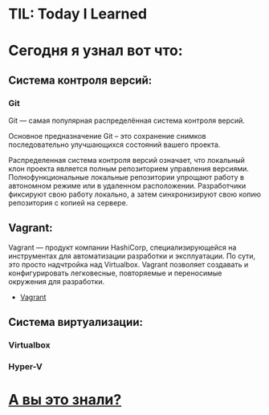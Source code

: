 <a id="start"></a>
# TIL: Today I Learned #
# Сегодня я узнал вот что: #

## Система контроля версий: ##
### Git ###
Git — самая популярная распределённая система контроля версий.

Основное предназначение Git – это сохранение снимков последовательно улучшающихся состояний вашего проекта.

Распределенная система контроля версий означает, что локальный клон проекта является полным репозиторием управления версиями. Полнофункциональные локальные репозитории упрощают работу в автономном режиме или в удаленном расположении. Разработчики фиксируют свою работу локально, а затем синхронизируют свою копию репозитория с копией на сервере.


## Vagrant: ##
Vagrant — продукт компании HashiCorp, специализирующейся на инструментах для автоматизации разработки и эксплуатации. По сути, это просто надчтройка над Virtualbox. Vagrant позволяет создавать и конфигурировать легковесные, повторяемые и переносимые окружения для разработки.
- [Vagrant](/Vagrant/README.md#vagrant)

## Система виртуализации: ##
### Virtualbox ###
### Hyper-V ###



# [А вы это знали?](#start) #
